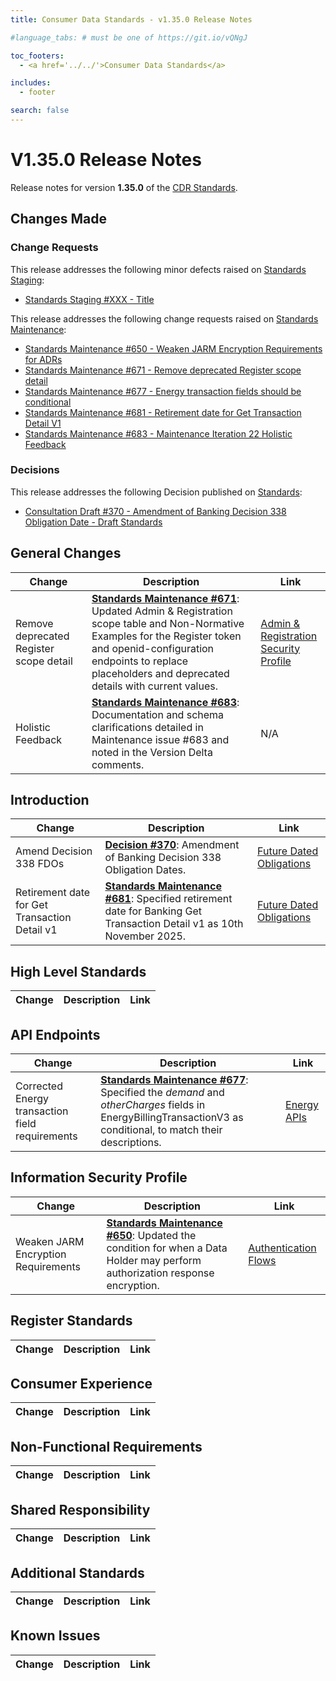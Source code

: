 ```yaml
---
title: Consumer Data Standards - v1.35.0 Release Notes

#language_tabs: # must be one of https://git.io/vQNgJ

toc_footers:
  - <a href='../../'>Consumer Data Standards</a>

includes:
  - footer

search: false
---
```


# V1.35.0 Release Notes
Release notes for version **1.35.0** of the [CDR Standards](../../).

## Changes Made
### Change Requests

This release addresses the following minor defects raised on [Standards Staging](https://github.com/ConsumerDataStandardsAustralia/standards-staging/issues):

- [Standards Staging #XXX - Title](https://github.com/ConsumerDataStandardsAustralia/standards-staging/issues/XXX)

This release addresses the following change requests raised on [Standards Maintenance](https://github.com/ConsumerDataStandardsAustralia/standards-maintenance/issues):

- [Standards Maintenance #650 - Weaken JARM Encryption Requirements for ADRs](https://github.com/ConsumerDataStandardsAustralia/standards-maintenance/issues/650)
- [Standards Maintenance #671 - Remove deprecated Register scope detail](https://github.com/ConsumerDataStandardsAustralia/standards-maintenance/issues/671)
- [Standards Maintenance #677 - Energy transaction fields should be conditional](https://github.com/ConsumerDataStandardsAustralia/standards-maintenance/issues/677)
- [Standards Maintenance #681 - Retirement date for Get Transaction Detail V1](https://github.com/ConsumerDataStandardsAustralia/standards-maintenance/issues/681)
- [Standards Maintenance #683 - Maintenance Iteration 22 Holistic Feedback](https://github.com/ConsumerDataStandardsAustralia/standards-maintenance/issues/683)


### Decisions
This release addresses the following Decision published on [Standards](https://github.com/ConsumerDataStandardsAustralia/standards/issues):

- [Consultation Draft #370 - Amendment of Banking Decision 338 Obligation Date - Draft Standards](https://github.com/ConsumerDataStandardsAustralia/standards/issues/370)


## General Changes
|Change|Description|Link|
|------|-----------|----|
| Remove deprecated Register scope detail | [**Standards Maintenance #671**](https://github.com/ConsumerDataStandardsAustralia/standards-maintenance/issues/671): Updated Admin & Registration scope table and Non-Normative Examples for the Register token and openid-configuration endpoints to replace placeholders and deprecated details with current values. | [Admin & Registration](../../#admin-amp-registration)<br>[Security Profile](../../#security-profile)
| Holistic Feedback | [**Standards Maintenance #683**](https://github.com/ConsumerDataStandardsAustralia/standards-maintenance/issues/683): Documentation and schema clarifications detailed in Maintenance issue #683 and noted in the Version Delta comments. | N/A


## Introduction
|Change|Description|Link|
|------|-----------|----|
| Amend Decision 338 FDOs | [**Decision #370**](https://github.com/ConsumerDataStandardsAustralia/standards/issues/370): Amendment of Banking Decision 338 Obligation Dates. | [Future Dated Obligations](../../#future-dated-obligations)
| Retirement date for Get Transaction Detail v1 | [**Standards Maintenance #681**](https://github.com/ConsumerDataStandardsAustralia/standards-maintenance/issues/681): Specified retirement date for Banking Get Transaction Detail v1 as 10th November 2025. | [Future Dated Obligations](../../#future-dated-obligations)


## High Level Standards
|Change|Description|Link|
|------|-----------|----|


## API Endpoints
|Change|Description|Link|
|------|-----------|----|
| Corrected Energy transaction field requirements | [**Standards Maintenance #677**](https://github.com/ConsumerDataStandardsAustralia/standards-maintenance/issues/677): Specified the _demand_ and _otherCharges_ fields in EnergyBillingTransactionV3 as conditional, to match their descriptions. | [Energy APIs](../../#energy-apis)


## Information Security Profile
|Change|Description|Link|
|------|-----------|----|
| Weaken JARM Encryption Requirements | [**Standards Maintenance #650**](https://github.com/ConsumerDataStandardsAustralia/standards-maintenance/issues/650): Updated the condition for when a Data Holder may perform authorization response encryption. | [Authentication Flows](../../#authentication-flows)


## Register Standards
|Change|Description|Link|
|------|-----------|----|


## Consumer Experience
|Change|Description|Link|
|------|-----------|----|


## Non-Functional Requirements
|Change|Description|Link|
|------|-----------|----|


## Shared Responsibility
|Change|Description|Link|
|------|-----------|----|


## Additional Standards
|Change|Description|Link|
|------|-----------|----|


## Known Issues
|Change|Description|Link|
|------|-----------|----|

